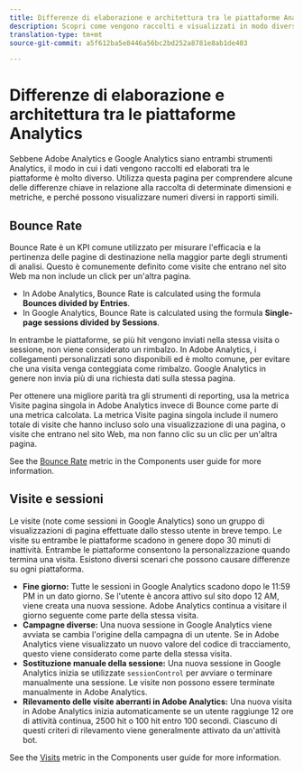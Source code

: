 ```yaml
---
title: Differenze di elaborazione e architettura tra le piattaforme Analytics
description: Scopri come vengono raccolti e visualizzati in modo diverso alcuni dati tra piattaforme quali Adobe Analytics e Google Analytics.
translation-type: tm+mt
source-git-commit: a5f612ba5e8446a56bc2bd252a8781e8ab1de403

---
```



# Differenze di elaborazione e architettura tra le piattaforme Analytics

Sebbene Adobe Analytics e Google Analytics siano entrambi strumenti Analytics, il modo in cui i dati vengono raccolti ed elaborati tra le piattaforme è molto diverso. Utilizza questa pagina per comprendere alcune delle differenze chiave in relazione alla raccolta di determinate dimensioni e metriche, e perché possono visualizzare numeri diversi in rapporti simili.

## Bounce Rate

Bounce Rate è un KPI comune utilizzato per misurare l'efficacia e la pertinenza delle pagine di destinazione nella maggior parte degli strumenti di analisi. Questo è comunemente definito come visite che entrano nel sito Web ma non include un click per un'altra pagina.

* In Adobe Analytics, Bounce Rate is calculated using the formula **Bounces divided by Entries**.
* In Google Analytics, Bounce Rate is calculated using the formula **Single-page sessions divided by Sessions**.

In entrambe le piattaforme, se più hit vengono inviati nella stessa visita o sessione, non viene considerato un rimbalzo. In Adobe Analytics, i collegamenti personalizzati sono disponibili ed è molto comune, per evitare che una visita venga conteggiata come rimbalzo. Google Analytics in genere non invia più di una richiesta dati sulla stessa pagina.

Per ottenere una migliore parità tra gli strumenti di reporting, usa la metrica Visite pagina singola in Adobe Analytics invece di Bounce come parte di una metrica calcolata. La metrica Visite pagina singola include il numero totale di visite che hanno incluso solo una visualizzazione di una pagina, o visite che entrano nel sito Web, ma non fanno clic su un clic per un'altra pagina.

See the [Bounce Rate](../../components/c-variables/c-metrics/metrics-bounce-rate.md) metric in the Components user guide for more information.

## Visite e sessioni

Le visite (note come sessioni in Google Analytics) sono un gruppo di visualizzazioni di pagina effettuate dallo stesso utente in breve tempo. Le visite su entrambe le piattaforme scadono in genere dopo 30 minuti di inattività. Entrambe le piattaforme consentono la personalizzazione quando termina una visita. Esistono diversi scenari che possono causare differenze su ogni piattaforma.

* **Fine giorno:** Tutte le sessioni in Google Analytics scadono dopo le 11:59 PM in un dato giorno. Se l'utente è ancora attivo sul sito dopo 12 AM, viene creata una nuova sessione. Adobe Analytics continua a visitare il giorno seguente come parte della stessa visita.
* **Campagne diverse:** Una nuova sessione in Google Analytics viene avviata se cambia l'origine della campagna di un utente. Se in Adobe Analytics viene visualizzato un nuovo valore del codice di tracciamento, questo viene considerato come parte della stessa visita.
* **Sostituzione manuale della sessione:** Una nuova sessione in Google Analytics inizia se utilizzate `sessionControl` per avviare o terminare manualmente una sessione. Le visite non possono essere terminate manualmente in Adobe Analytics.
* **Rilevamento delle visite aberranti in Adobe Analytics:** Una nuova visita in Adobe Analytics inizia automaticamente se un utente raggiunge 12 ore di attività continua, 2500 hit o 100 hit entro 100 secondi. Ciascuno di questi criteri di rilevamento viene generalmente attivato da un'attività bot.

See the [Visits](../../components/c-variables/c-metrics/metrics-visit.md) metric in the Components user guide for more information.
